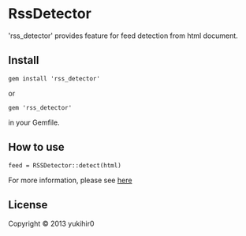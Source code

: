 # RssDetector

'rss_detector' provides feature for feed detection from html document.

## Install

```
gem install 'rss_detector'
```

or

```
gem 'rss_detector'
```

in your Gemfile.

## How to use

```
feed = RSSDetector::detect(html)
```

For more information, please see [here](https://github.com/yukihir0/rss_detector/blob/master/sample/sample.rb)

## License

Copyright &copy; 2013 yukihir0
